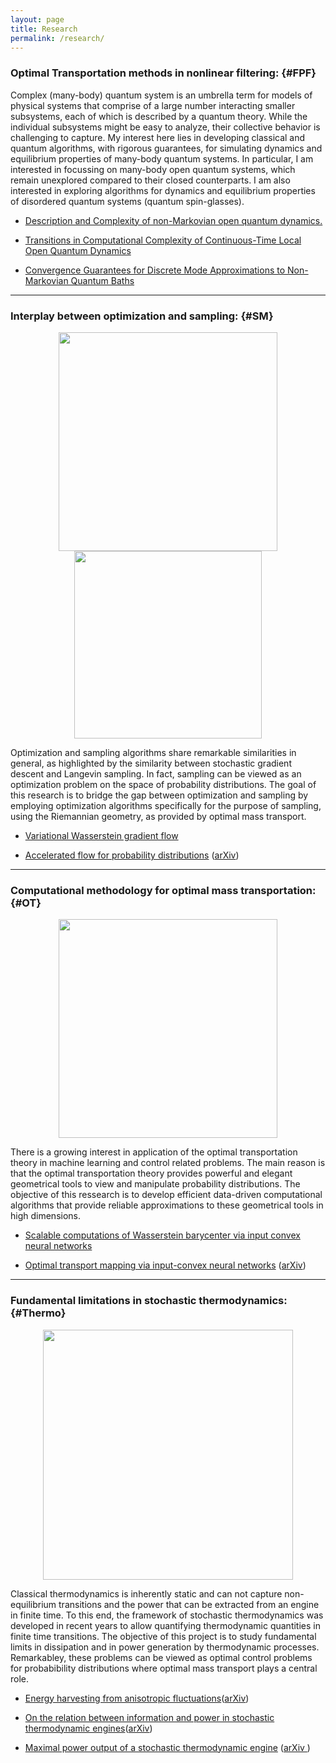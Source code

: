 ```yaml
---
layout: page
title: Research
permalink: /research/
---
```


### Optimal Transportation methods in nonlinear filtering:       {#FPF}

Complex (many-body) quantum system is an umbrella term for models of physical systems that comprise of a large number interacting smaller subsystems, each of which is described by a quantum theory. While the individual subsystems might be easy to analyze, their collective behavior is challenging to capture. My interest here lies in developing classical and quantum algorithms, with rigorous guarantees, for simulating dynamics and equilibrium properties of many-body quantum systems. In particular, I am interested in focussing on many-body open quantum systems, which remain unexplored compared to their closed counterparts. I am also interested in exploring algorithms for dynamics and equilibrium properties of disordered quantum systems (quantum spin-glasses).

- [Description and Complexity of non-Markovian open quantum dynamics.](https://arxiv.org/abs/2204.06936)     

- [Transitions in Computational Complexity of Continuous-Time Local Open Quantum Dynamics](https://arxiv.org/abs/2110.10638v2)
  
- [Convergence Guarantees for Discrete Mode Approximations to Non-Markovian Quantum Baths](https://arxiv.org/abs/2107.07196)    





----------
### Interplay between optimization and sampling:   {#SM}
<p align="center">
<img src="../images/sampling-optimization.png" width="350"/>
<img src="../files/mnist-traj.png" width="300"/>
</p>

Optimization and sampling algorithms share remarkable similarities in general, as highlighted by the similarity between stochastic gradient descent and Langevin sampling. In fact, sampling can be viewed as an optimization problem on the space of probability distributions. The goal of this research is to bridge the gap between optimization and sampling by employing optimization algorithms specifically for the purpose of sampling, using the Riemannian geometry, as provided by optimal mass transport. 

- [Variational Wasserstein gradient flow](https://arxiv.org/abs/2112.02424)  
    
- [Accelerated flow for probability distributions](http://proceedings.mlr.press/v97/taghvaei19a.html) ([arXiv](https://arxiv.org/abs/1901.03317))        



----------
### Computational methodology for optimal mass transportation:      {#OT}
<p align="center">
<img src="../images/OT-drawing.png" width="350"/>
</p>

There is a growing interest in application of the optimal transportation theory in machine learning and control related problems. The main reason is that the optimal transportation theory provides powerful and elegant geometrical tools to view and manipulate probability distributions. The objective of this  ressearch is to develop efficient data-driven computational algorithms that provide reliable approximations to these geometrical tools in high dimensions.


- [Scalable computations of Wasserstein barycenter via input convex neural networks](https://arxiv.org/abs/2007.04462)  


- [Optimal transport mapping via input-convex neural networks](http://proceedings.mlr.press/v119/makkuva20a.html) ([arXiv](https://arxiv.org/abs/1908.10962))              


----------
### Fundamental limitations in stochastic thermodynamics:  {#Thermo}
<p align="center">
<img src="../files/engine.jpg" width="400"/>
</p>

Classical thermodynamics is inherently static and can not capture non-equilibrium transitions and the power that can be extracted from an engine in finite time.
To this end, the framework of stochastic thermodynamics was developed in recent years to allow quantifying thermodynamic quantities in finite time transitions. The objective of this project is to study fundamental limits in dissipation and in power generation by thermodynamic processes. Remarkabley, these problems can be viewed as optimal control problems for probabibility distributions where optimal mass transport plays a central role.

- [Energy harvesting from anisotropic fluctuations](https://journals.aps.org/pre/abstract/10.1103/PhysRevE.104.044101)([arXiv](https://arxiv.org/abs/2108.00334))        
   
- [On the relation between information and power in stochastic thermodynamic engines](https://ieeexplore.ieee.org/document/9426929)([arXiv](https://arxiv.org/abs/2103.03986)) 

- [Maximal power output of a stochastic thermodynamic engine](https://doi.org/10.1016/j.automatica.2020.109366) ([arXiv ](https://arxiv.org/abs/2001.00979))  

<!--

layout: page
title: Mentorship
permalink: /mentorship/

### Ph.D. students (current)

- Mohammad Al-Jarrah, University of Washington, Seattle
- Olga Movilla, University of California, Irvine
- Anqi Dong, University of California, Irvine

### Undergraduates (former)
- Ayano Hiraka, Kumar Gandhi, Peter Ivanov, Ulzee An, University of Illinois at Urbana-Champaign  

-->
